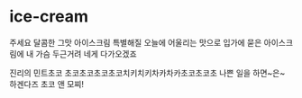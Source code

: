 # ice-cream
주세요 달콤한 그맛 아이스크림
특별해질 오늘에 어울리는 맛으로
입가에 묻은 아이스크림에
내 가슴 두근거려 네게 다가오겠죠

진리의 민트초코
초코초코초코초코치키치키차카차카초코초코초 나쁜 일을 하면~은~
하겐다즈 초코 앤 모찌!
